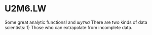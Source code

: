 # U2M6.LW
Some great analytic functions! 
and *шутка* There are two kinds of data scientists: 1) Those who can extrapolate from incomplete data.
